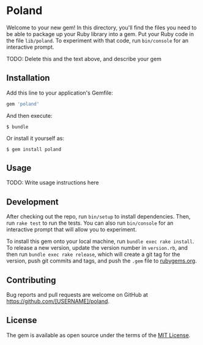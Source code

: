 # Poland

Welcome to your new gem! In this directory, you'll find the files you need to be able to package up your Ruby library into a gem. Put your Ruby code in the file `lib/poland`. To experiment with that code, run `bin/console` for an interactive prompt.

TODO: Delete this and the text above, and describe your gem

## Installation

Add this line to your application's Gemfile:

```ruby
gem 'poland'
```

And then execute:

    $ bundle

Or install it yourself as:

    $ gem install poland

## Usage

TODO: Write usage instructions here

## Development

After checking out the repo, run `bin/setup` to install dependencies. Then, run `rake test` to run the tests. You can also run `bin/console` for an interactive prompt that will allow you to experiment.

To install this gem onto your local machine, run `bundle exec rake install`. To release a new version, update the version number in `version.rb`, and then run `bundle exec rake release`, which will create a git tag for the version, push git commits and tags, and push the `.gem` file to [rubygems.org](https://rubygems.org).

## Contributing

Bug reports and pull requests are welcome on GitHub at https://github.com/[USERNAME]/poland.

## License

The gem is available as open source under the terms of the [MIT License](http://opensource.org/licenses/MIT).
